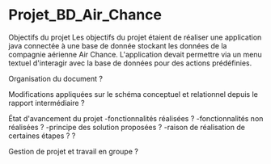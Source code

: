 # Projet_BD_Air_Chance

Objectifs du projet
Les objectifs du projet étaient de réaliser une application java connectée à une base de donnée stockant les données de la compagnie aérienne Air Chance.
L'application devait permettre via un menu textuel d'interagir avec la base de données pour des actions prédéfinies.

Organisation du document
?

Modifications appliquées sur le schéma conceptuel et relationnel depuis le rapport intermédiaire
?

État d'avancement du projet
-fonctionnalités réalisées
?
-fonctionnalités non réalisées
?
-principe des solution proposées
?
-raison de réalisation de certaines étapes
?
?

Gestion de projet et travail en groupe
?
